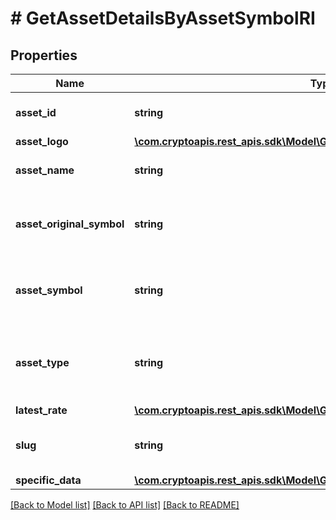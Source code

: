 # # GetAssetDetailsByAssetSymbolRI

## Properties

Name | Type | Description | Notes
------------ | ------------- | ------------- | -------------
**asset_id** | **string** | Defines the unique ID of the specific asset. |
**asset_logo** | [**\com.cryptoapis.rest_apis.sdk\Model\GetAssetDetailsByAssetIDRIAssetLogo**](GetAssetDetailsByAssetIDRIAssetLogo.md) |  |
**asset_name** | **string** | Specifies the name of the asset in question. |
**asset_original_symbol** | **string** | Specifies the asset&#39;s original symbol as introduced by its founders. |
**asset_symbol** | **string** | Specifies the asset&#39;s unique symbol in the Crypto APIs listings. |
**asset_type** | **string** | Defines the type of the supported asset. This could be either \&quot;crypto\&quot; or \&quot;fiat\&quot;. |
**latest_rate** | [**\com.cryptoapis.rest_apis.sdk\Model\GetAssetDetailsByAssetIDRILatestRate**](GetAssetDetailsByAssetIDRILatestRate.md) |  |
**slug** | **string** | Represents the asset&#x60;s unique slug string in Crypto APIs listings. | [optional]
**specific_data** | [**\com.cryptoapis.rest_apis.sdk\Model\GetAssetDetailsByAssetSymbolRIS**](GetAssetDetailsByAssetSymbolRIS.md) |  |

[[Back to Model list]](../../README.md#models) [[Back to API list]](../../README.md#endpoints) [[Back to README]](../../README.md)
